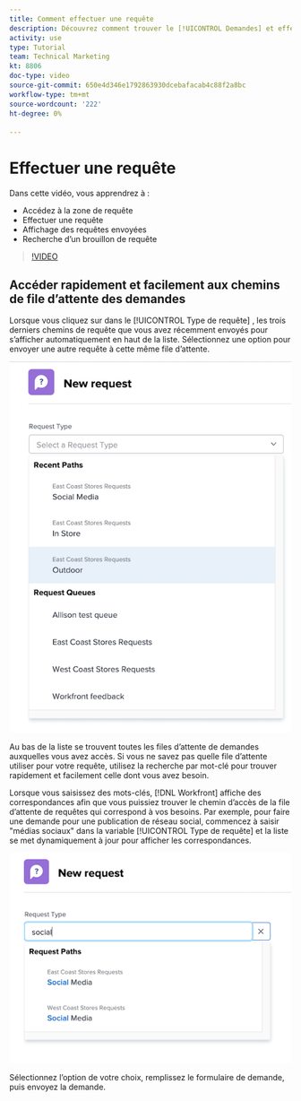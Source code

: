 ```yaml
---
title: Comment effectuer une requête
description: Découvrez comment trouver le [!UICONTROL Demandes] et effectuez une requête. Découvrez ensuite comment afficher les requêtes envoyées et les brouillons.
activity: use
type: Tutorial
team: Technical Marketing
kt: 8806
doc-type: video
source-git-commit: 650e4d346e1792863930dcebafacab4c88f2a8bc
workflow-type: tm+mt
source-wordcount: '222'
ht-degree: 0%

---
```


# Effectuer une requête

Dans cette vidéo, vous apprendrez à :

* Accédez à la zone de requête
* Effectuer une requête
* Affichage des requêtes envoyées
* Recherche d’un brouillon de requête

>[!VIDEO](https://video.tv.adobe.com/v/336092/?quality=12&learn=on)

## Accéder rapidement et facilement aux chemins de file d’attente des demandes

Lorsque vous cliquez sur dans le [!UICONTROL Type de requête] , les trois derniers chemins de requête que vous avez récemment envoyés pour s’afficher automatiquement en haut de la liste. Sélectionnez une option pour envoyer une autre requête à cette même file d’attente.

![Menu Type de requête présentant la liste des chemins de requête récents](assets/collaborator-fundamentals-1.png)

Au bas de la liste se trouvent toutes les files d’attente de demandes auxquelles vous avez accès. Si vous ne savez pas quelle file d’attente utiliser pour votre requête, utilisez la recherche par mot-clé pour trouver rapidement et facilement celle dont vous avez besoin.

Lorsque vous saisissez des mots-clés, [!DNL Workfront] affiche des correspondances afin que vous puissiez trouver le chemin d’accès de la file d’attente de requêtes qui correspond à vos besoins. Par exemple, pour faire une demande pour une publication de réseau social, commencez à saisir &quot;médias sociaux&quot; dans la variable [!UICONTROL Type de requête] et la liste se met dynamiquement à jour pour afficher les correspondances.

![Menu Type de requête avec un mot saisi dans le champ pour afficher les chemins de requête récents](assets/collaborator-fundamentals-2.png)

Sélectionnez l’option de votre choix, remplissez le formulaire de demande, puis envoyez la demande.

<!---
Learn more
Requests area overview
Create and submit Workfront requests
Guides
Make a work request
--->
